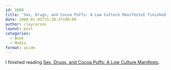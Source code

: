 ```yaml
---
id: 1080
title: 'Sex, Drugs, and Cocoa Puffs: A Low Culture ManifestoI finished reading'
date: 2000-01-01T15:29:37+00:00
author: claycarson
layout: post
categories: 
  - Book
  - Media
format: aside
---
```

I finished reading [Sex, Drugs, and Cocoa Puffs: A Low Culture Manifesto](http://amazon.com/exec/obidos/ASIN/0743236017/claycarson0c-20).<!--more-->